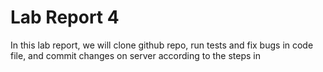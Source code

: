 # Lab Report 4
In this lab report, we will clone github repo, run tests and fix bugs in code file, and commit changes on server according to the steps in 
